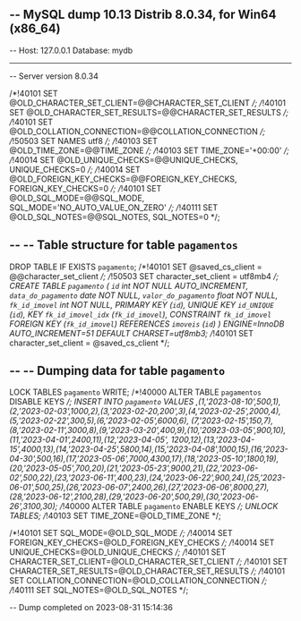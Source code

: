 -- MySQL dump 10.13  Distrib 8.0.34, for Win64 (x86_64)
--
-- Host: 127.0.0.1    Database: mydb
-- ------------------------------------------------------
-- Server version	8.0.34

/*!40101 SET @OLD_CHARACTER_SET_CLIENT=@@CHARACTER_SET_CLIENT */;
/*!40101 SET @OLD_CHARACTER_SET_RESULTS=@@CHARACTER_SET_RESULTS */;
/*!40101 SET @OLD_COLLATION_CONNECTION=@@COLLATION_CONNECTION */;
/*!50503 SET NAMES utf8 */;
/*!40103 SET @OLD_TIME_ZONE=@@TIME_ZONE */;
/*!40103 SET TIME_ZONE='+00:00' */;
/*!40014 SET @OLD_UNIQUE_CHECKS=@@UNIQUE_CHECKS, UNIQUE_CHECKS=0 */;
/*!40014 SET @OLD_FOREIGN_KEY_CHECKS=@@FOREIGN_KEY_CHECKS, FOREIGN_KEY_CHECKS=0 */;
/*!40101 SET @OLD_SQL_MODE=@@SQL_MODE, SQL_MODE='NO_AUTO_VALUE_ON_ZERO' */;
/*!40111 SET @OLD_SQL_NOTES=@@SQL_NOTES, SQL_NOTES=0 */;

--
-- Table structure for table `pagamentos`
--

DROP TABLE IF EXISTS `pagamento`;
/*!40101 SET @saved_cs_client     = @@character_set_client */;
/*!50503 SET character_set_client = utf8mb4 */;
CREATE TABLE `pagamento` (
  `id` int NOT NULL AUTO_INCREMENT,
  `data_do_pagamento` date NOT NULL,
  `valor_do_pagamento` float NOT NULL,
  `fk_id_imovel` int NOT NULL,
  PRIMARY KEY (`id`),
  UNIQUE KEY `id_UNIQUE` (`id`),
  KEY `fk_id_imovel_idx` (`fk_id_imovel`),
  CONSTRAINT `fk_id_imovel` FOREIGN KEY (`fk_id_imovel`) REFERENCES `imoveis` (`id`)
) ENGINE=InnoDB AUTO_INCREMENT=51 DEFAULT CHARSET=utf8mb3;
/*!40101 SET character_set_client = @saved_cs_client */;

--
-- Dumping data for table `pagamento`
--

LOCK TABLES `pagamento` WRITE;
/*!40000 ALTER TABLE `pagamentos` DISABLE KEYS */;
INSERT INTO `pagamento` VALUES ,(1,'2023-08-10',500,1), (2,'2023-02-03',1000,2),(3,'2023-02-20,200',3),(4,'2023-02-25',2000,4),(5,'2023-02-22',300,5),(6,'2023-02-05',6000,6), (7,'2023-02-15',150,7),(8,'2023-02-11',3000,8),(9,'2023-03-20',400,9),(10,'20923-03-05',900,10),(11,'2023-04-01',2400,11),(12,'2023-04-05', 1200,12),(13,'2023-04-15',4000,13),(14,'2023-04-25',5800,14),(15,'2023-04-08',1000,15),(16,'2023-04-30',500,16),(17,'2023-05-06',7000,4300,17),(18,'2023-05-10',1800,19),(20,'2023-05-05',700,20),(21,'2023-05-23',9000,21),(22,'2023-06-02',500,22),(23,'2023-06-11',400,23),(24,'2023-06-22',900,24),(25,'2023-06-01',500,25),(26,'2023-06-07',2400,26),(27,'2023-06-06',8000,27),(28,'2023-06-12',2100,28),(29,'2023-06-20',500,29),(30,'2023-06-26',3100,30);
/*!40000 ALTER TABLE `pagamento` ENABLE KEYS */;
UNLOCK TABLES;
/*!40103 SET TIME_ZONE=@OLD_TIME_ZONE */;

/*!40101 SET SQL_MODE=@OLD_SQL_MODE */;
/*!40014 SET FOREIGN_KEY_CHECKS=@OLD_FOREIGN_KEY_CHECKS */;
/*!40014 SET UNIQUE_CHECKS=@OLD_UNIQUE_CHECKS */;
/*!40101 SET CHARACTER_SET_CLIENT=@OLD_CHARACTER_SET_CLIENT */;
/*!40101 SET CHARACTER_SET_RESULTS=@OLD_CHARACTER_SET_RESULTS */;
/*!40101 SET COLLATION_CONNECTION=@OLD_COLLATION_CONNECTION */;
/*!40111 SET SQL_NOTES=@OLD_SQL_NOTES */;

-- Dump completed on 2023-08-31 15:14:36
